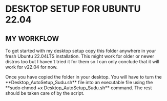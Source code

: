 # DESKTOP SETUP FOR UBUNTU 22.04

## MY WORKFLOW

<p>
To get started with my desktop setup copy this folder anywhere in your fresh Ubuntu 22.04LTS installation. 
This might work for older or newer distros too but I haven't tried it for them so I can only conclude that it will work for v22.04 for now.
</p>
<p>
Once you have copied the folder in your desktop. You will have to turn the **Desktop_AutoSetup_Sudu.sh** file into an executable file using the **sudo chmod +x Desktop_AutoSetup_Sudu.sh** command. 
The rest should be taken care of by the script.

</p>
